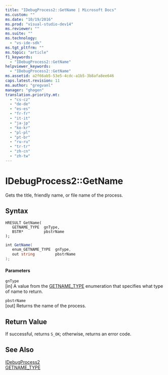 ```yaml
---
title: "IDebugProcess2::GetName | Microsoft Docs"
ms.custom: ""
ms.date: "10/19/2016"
ms.prod: "visual-studio-dev14"
ms.reviewer: ""
ms.suite: ""
ms.technology: 
  - "vs-ide-sdk"
ms.tgt_pltfrm: ""
ms.topic: "article"
f1_keywords: 
  - "IDebugProcess2::GetName"
helpviewer_keywords: 
  - "IDebugProcess2::GetName"
ms.assetid: a2f66ab5-53e5-4cdc-a1b5-3b8afa8ee646
caps.latest.revision: 11
ms.author: "gregvanl"
manager: "ghogen"
translation.priority.mt: 
  - "cs-cz"
  - "de-de"
  - "es-es"
  - "fr-fr"
  - "it-it"
  - "ja-jp"
  - "ko-kr"
  - "pl-pl"
  - "pt-br"
  - "ru-ru"
  - "tr-tr"
  - "zh-cn"
  - "zh-tw"
---
```

# IDebugProcess2::GetName
Gets the title, friendly name, or file name of the process.  
  
## Syntax  
  
```cpp#  
HRESULT GetName(   
   GETNAME_TYPE  gnType,  
   BSTR*         pbstrName  
);  
```  
  
```c#  
int GetName(   
   enum_GETNAME_TYPE  gnType,  
   out string         pbstrName  
);  
```  
  
#### Parameters  
 `gnType`  
 [in] A value from the [GETNAME_TYPE](../extensibility/getname_type.md) enumeration that specifies what type of name to return.  
  
 `pbstrName`  
 [out] Returns the name of the process.  
  
## Return Value  
 If successful, returns `S_OK`; otherwise, returns an error code.  
  
## See Also  
 [IDebugProcess2](../extensibility/idebugprocess2.md)   
 [GETNAME_TYPE](../extensibility/getname_type.md)